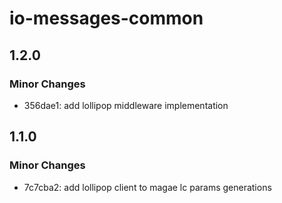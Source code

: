 # io-messages-common

## 1.2.0

### Minor Changes

- 356dae1: add lollipop middleware implementation

## 1.1.0

### Minor Changes

- 7c7cba2: add lollipop client to magae lc params generations
